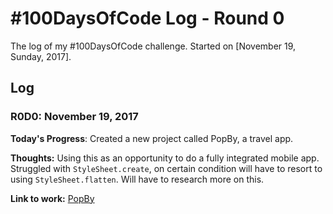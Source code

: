 # #100DaysOfCode Log - Round 0

The log of my #100DaysOfCode challenge. Started on [November 19, Sunday, 2017].

## Log

### R0D0: November 19, 2017

**Today's Progress**: Created a new project called PopBy, a travel app.

**Thoughts:**  Using this as an opportunity to do a fully integrated mobile app.
Struggled with `StyleSheet.create`, on certain condition will have to resort to
using `StyleSheet.flatten`. Will have to research more on this.

**Link to work:** [PopBy](https://github.com/kevindessely/popby)
